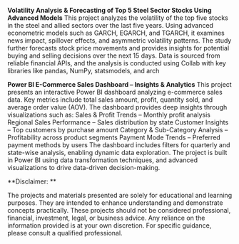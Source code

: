 **Volatility Analysis & Forecasting of Top 5 Steel Sector Stocks Using Advanced Models**
This project analyzes the volatility of the top five stocks in the steel and allied sectors over the last five years. Using advanced econometric models such as GARCH, EGARCH, and TGARCH, it examines news impact, spillover effects, and asymmetric volatility patterns. The study further forecasts stock price movements and provides insights for potential buying and selling decisions over the next 15 days. Data is sourced from reliable financial APIs, and the analysis is conducted using Collab with key libraries like pandas, NumPy, statsmodels, and arch

**Power BI E-Commerce Sales Dashboard – Insights & Analytics**
This project presents an interactive Power BI dashboard analyzing e-commerce sales data. Key metrics include total sales amount, profit, quantity sold, and average order value (AOV). The dashboard provides deep insights through visualizations such as:
Sales & Profit Trends – Monthly profit analysis
Regional Sales Performance – Sales distribution by state
Customer Insights – Top customers by purchase amount
Category & Sub-Category Analysis – Profitability across product segments
Payment Mode Trends – Preferred payment methods by users
The dashboard includes filters for quarterly and state-wise analysis, enabling dynamic data exploration. The project is built in Power BI using data transformation techniques, and advanced visualizations to drive data-driven decision-making.

**Disclaimer: **

The projects and materials presented are solely for educational and learning purposes. They are intended to enhance understanding and demonstrate concepts practically. These projects should not be considered professional, financial, investment, legal, or business advice. Any reliance on the information provided is at your own discretion. For specific guidance, please consult a qualified professional.
